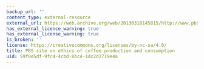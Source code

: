```yaml
---
backup_url: ''
content_type: external-resource
external_url: https://web.archive.org/web/20130310145815/http://www.pbs.org/wnet/religionandethics/week741/cover.html
has_external_licence_warning: true
has_external_license_warning: true
is_broken: ''
license: https://creativecommons.org/licenses/by-nc-sa/4.0/
title: PBS site on ethics of coffee production and consumption
uid: 59f0e5df-9fc4-4cbd-8bc4-1dc2d2719e4a
---
```

